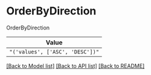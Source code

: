 # OrderByDirection

OrderByDirection

| **Value** |
| --------- |
| `"('values', ['ASC', 'DESC'])"` |


[[Back to Model list]](../../README.md#models-v1-link) [[Back to API list]](../../README.md#documentation-for-api-endpoints) [[Back to README]](../../README.md)
